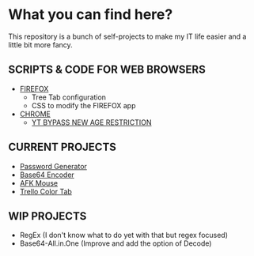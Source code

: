 # What you can find here?

This repository is a bunch of self-projects to make my IT life easier and a little bit more fancy.

## SCRIPTS & CODE FOR WEB BROWSERS
- [FIREFOX](https://github.com/Kitt004/Kitt004-repo/tree/master/Firefox)
  - Tree Tab configuration
  - CSS to modify the FIREFOX app
- [CHROME](https://github.com/Kitt004/Kitt004-repo/tree/master/Chrome)
  - [YT BYPASS NEW AGE RESTRICTION](https://github.com/Kitt004/Kitt004-repo/blob/master/Chrome/EU%20-%20YT%20bypass%20AR.js)

## CURRENT PROJECTS
- [Password Generator](https://raw.githubusercontent.com/Kitt004/Kitt004-repo/master/Python/Pwd_generator.py)
- [Base64 Encoder](https://raw.githubusercontent.com/Kitt004/Kitt004-repo/master/Python/Base64_Encoder.py)
- [AFK Mouse](https://raw.githubusercontent.com/Kitt004/Kitt004-repo/master/Python/afk_cursor.py)
- [Trello Color Tab](https://raw.githubusercontent.com/Kitt004/Kitt004-repo/master/trello-color/color-change.js)

## WIP PROJECTS
- RegEx (I don't know what to do yet with that but regex focused)
- Base64-All.in.One (Improve and add the option of Decode)
